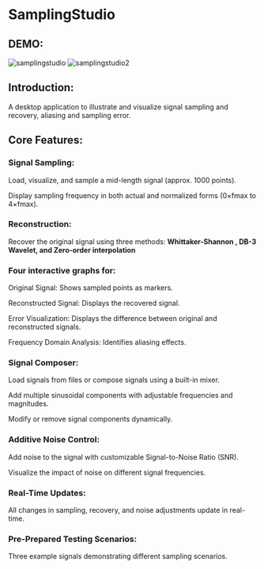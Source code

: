 # SamplingStudio

## DEMO:

![samplingstudio](https://github.com/user-attachments/assets/ecc0073c-a4a2-4228-ae78-bf3f826bd910)
![samplingstudio2](https://github.com/user-attachments/assets/67dbbb09-71c9-45e4-8d43-cb4b348468ad)

## Introduction:
A desktop application to illustrate and visualize signal sampling and recovery, aliasing and sampling error.

## Core Features:
### Signal Sampling:
Load, visualize, and sample a mid-length signal (approx. 1000 points).

Display sampling frequency in both actual and normalized forms (0×fmax to 4×fmax).

### Reconstruction:
Recover the original signal using three methods: **Whittaker-Shannon , DB-3 Wavelet, and Zero-order interpolation**

### Four interactive graphs for:
Original Signal: Shows sampled points as markers.

Reconstructed Signal: Displays the recovered signal.

Error Visualization: Displays the difference between original and reconstructed signals.

Frequency Domain Analysis: Identifies aliasing effects.

### Signal Composer:
Load signals from files or compose signals using a built-in mixer.

Add multiple sinusoidal components with adjustable frequencies and magnitudes.

Modify or remove signal components dynamically.

### Additive Noise Control:
Add noise to the signal with customizable Signal-to-Noise Ratio (SNR).

Visualize the impact of noise on different signal frequencies.

### Real-Time Updates:
All changes in sampling, recovery, and noise adjustments update in real-time.

### Pre-Prepared Testing Scenarios:
Three example signals demonstrating different sampling scenarios. 
